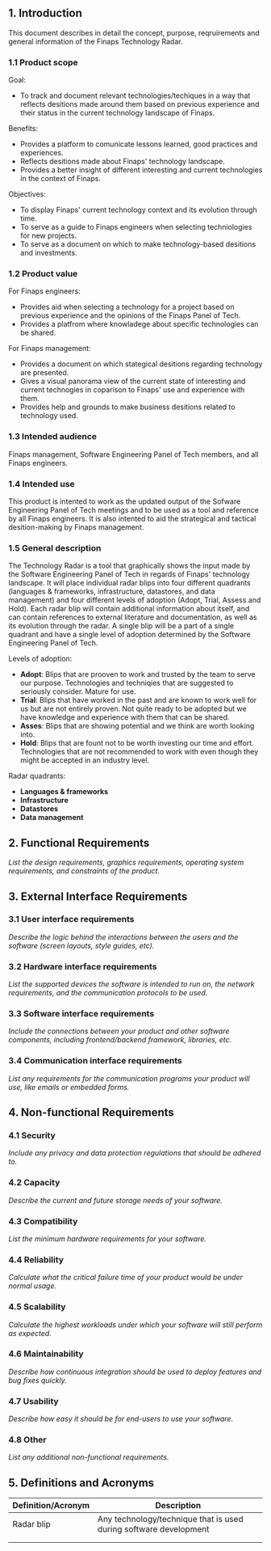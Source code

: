 ## 1. Introduction

This document describes in detail the concept, purpose, reqruirements and general information of the Finaps Technology Radar.

### 1.1 Product scope

Goal:
- To track and document relevant technologies/techiques in a way that reflects desitions made around them based on previous experience and their status in the current technology landscape of Finaps.

Benefits:
- Provides a platform to comunicate lessons learned, good practices and experiences.
- Reflects desitions made about Finaps' technology landscape.
- Provides a better insight of different interesting and current technologies in the context of Finaps.

Objectives:
- To display Finaps' current technology context and its evolution through time.
- To serve as a guide to Finaps engineers when selecting techniologies for new projects.
- To serve as a document on which to make technology-based desitions and investments.


### 1.2 Product value

For Finaps engineers:
- Provides aid when selecting a technology for a project based on previous experience and the opinions of the Finaps Panel of Tech.
- Provides a platfrom where knowladege about specific technologies can be shared.

For Finaps management:
- Provides a document on which stategical desitions regarding technology are presented.
- Gives a visual panorama view of the current state of interesting and current technogies in coparison to Finaps' use and experience with them.
- Provides help and grounds to make business desitions related to technology used.


### 1.3 Intended audience

Finaps management, Software Engineering Panel of Tech members, and all Finaps engineers.

### 1.4 Intended use

This product is intented to work as the updated output of the Sofware Engineering Panel of Tech meetings and to be used as a tool and reference by all Finaps engineers. It is also intented to aid the strategical and tactical desition-making by Finaps management.

### 1.5 General description

The Technology Radar is a tool that graphically shows the input made by the Software Engineering Panel of Tech in regards of Finaps' technology landscape. It will place individual radar blips into four different quadrants (languages & frameworks, infrastructure, datastores, and data management) and four different levels of adoption (Adopt, Trial, Assess and Hold). Each radar blip will contain additional information about itself, and can contain references to external literature and documentation, as well as its evolution through the radar. A single blip will be a part of a single quadrant and have a single level of adoption determined by the Software Engineering Panel of Tech.

Levels of adoption:
- **Adopt**: Blips that are prooven to work and trusted by the team to serve our purpose. Technologies and techniqies that are suggested to seriously consider. Mature for use.
- **Trial**: Blips that have worked in the past and are known to work well for us but are not entirely proven. Not quite ready to be adopted but we have knowledge and experience with them that can be shared.
- **Asses**: Blips that are showing potential and we think are worth looking into. 
- **Hold**: Blips that are fount not to be worth investing our time and effort. Technologies that are not recommended to work with even though they might be accepted in an industry level.

Radar quadrants:
- **Languages & frameworks**
- **Infrastructure**
- **Datastores**
- **Data management**

## 2. Functional Requirements

_List the design requirements, graphics requirements, operating system requirements, and constraints of the product._

## 3. External Interface Requirements

### 3.1 User interface requirements

_Describe the logic behind the interactions between the users and the software (screen layouts, style guides, etc)._

### 3.2 Hardware interface requirements

_List the supported devices the software is intended to run on, the network requirements, and the communication protocols to be used._

### 3.3 Software interface requirements

_Include the connections between your product and other software components, including frontend/backend framework, libraries, etc._

### 3.4 Communication interface requirements

_List any requirements for the communication programs your product will use, like emails or embedded forms._

## 4. Non-functional Requirements

### 4.1 Security

_Include any privacy and data protection regulations that should be adhered to._

### 4.2 Capacity

_Describe the current and future storage needs of your software._

### 4.3 Compatibility

_List the minimum hardware requirements for your software._

### 4.4 Reliability

_Calculate what the critical failure time of your product would be under normal usage._

### 4.5 Scalability

_Calculate the highest workloads under which your software will still perform as expected._

### 4.6 Maintainability

_Describe how continuous integration should be used to deploy features and bug fixes quickly._

### 4.7 Usability

_Describe how easy it should be for end-users to use your software._

### 4.8 Other

_List any additional non-functional requirements._

## 5. Definitions and Acronyms

| Definition/Acronym | Description |
| ------------------ | ----------- |
| Radar blip         | Any technology/technique that is used during software development |
|                    |             |
|                    |             |
